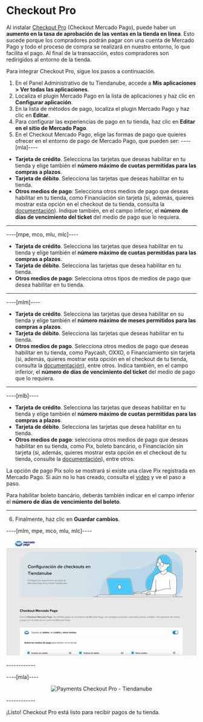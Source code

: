 # Checkout Pro
 
Al instalar [Checkout Pro](/developers/es/docs/checkout-pro/landing) (Checkout Mercado Pago), puede haber un **aumento en la tasa de aprobación de las ventas en la tienda en línea**. Esto sucede porque los compradores podrán pagar con una cuenta de Mercado Pago y todo el proceso de compra se realizará en nuestro entorno, lo que facilita el pago. Al final de la transacción, estos compradores son redirigidos al entorno de la tienda.
 
Para integrar Checkout Pro, sigue los pasos a continuación.
 
1. En el Panel Administrativo de tu Tiendanube, accede a **Mis aplicaciones > Ver todas las aplicaciones**. 
2. Localiza el plugin Mercado Pago en la lista de aplicaciones y haz clic en **Configurar aplicación**.
3. En la lista de métodos de pago, localiza el plugin Mercado Pago y haz clic en **Editar**.
4. Para configurar las experiencias de pago en tu tienda, haz clic en **Editar en el sitio de Mercado Pago**.
5. En el Checkout Mercado Pago, elige las formas de pago que quieres ofrecer en el entorno de pago de Mercado Pago, que pueden ser:
----[mla]---- 
 * **Tarjeta de crédito**. Selecciona las tarjetas que deseas habilitar en tu tienda y elige también el **número máximo de cuotas permitidas para las compras a plazos**. 
 * **Tarjeta de débito**. Selecciona las tarjetas que deseas habilitar en tu tienda. 
 * **Otros medios de pago**: Selecciona otros medios de pago que deseas habilitar en tu tienda, como Financiación sin tarjeta (si, además, quieres mostrar esta opción en el checkout de tu tienda, consulta la [documentación](/developers/es/docs/nuvemshop/payments-configuration/mercado-credito)). Indique también, en el campo inferior, el **número de días de vencimiento del ticket** del medio de pago que lo requiera.

------------ 
----[mpe, mco, mlu, mlc]---- 
 * **Tarjeta de crédito**. Selecciona las tarjetas que desea habilitar en tu tienda y elige también el **número máximo de cuotas permitidas para las compras a plazos**. 
 * **Tarjeta de débito**. Selecciona las tarjetas que desea habilitar en tu tienda. 
 * **Otros medios de pago**: Selecciona otros tipos de medios de pago que desea habilitar en tu tienda.

------------ 
----[mlm]---- 
 * **Tarjeta de crédito**. Selecciona las tarjetas que desea habilitar en su tienda y elige también el **número máximo de meses permitidos para las compras a plazos**. 
 * **Tarjeta de débito**. Selecciona las tarjetas que deseas habilitar en tu tienda. 
 * **Otros medios de pago**. Selecciona otros medios de pago que deseas habilitar en tu tienda, como  Paycash, OXXO, o Financiamiento sin tarjeta (si, además, quieres mostrar esta opción en el checkout de tu tienda, consulta la [documentación](/developers/es/docs/nuvemshop/payments-configuration/mercado-credito)), entre otros. Indica también, en el campo inferior, el **número de días de vencimiento del ticket** del medio de pago que lo requiera.

------------
----[mlb]---- 
 * **Tarjeta de crédito**. Selecciona las tarjetas que deseas habilitar en tu tienda y elige también el **número máximo de cuotas permitidas para las compras a plazos**. 
 * **Tarjeta de débito**. Selecciona las tarjetas que desea habilitar en tu tienda. 
 * **Otros medios de pago**: selecciona otros medios de pago que deseas habilitar en su tienda, como Pix, boleto bancário, o Financiación sin tarjeta (si, además, quieres mostrar esta opción en el checkout de tu tienda, consulte la [documentación](/developers/es/docs/nuvemshop/payments-configuration/mercado-credito)), entre otros. 
 
La opción de pago Pix solo se mostrará si existe una clave Pix registrada en Mercado Pago. Si aún no lo has creado, consulta el [video](https://www.youtube.com/watch?v=60tApKYVnkA) y ve el paso a paso.
 
Para habilitar boleto bancário, deberás también indicar en el campo inferior el **número de días de vencimiento del boleto**.
 
------------ 
6. Finalmente, haz clic en **Guardar cambios**.

----[mlm, mpe, mco, mlu, mlc]---- 
<center>

![Payments Checkout Pro - Tiendanube](/images/nuvemshop/cho-pro-mlm-es.gif)

</center>
------------

----[mla]---- 
<center>

![Payments Checkout Pro - Tiendanube](/images/nuvemshop/cho-pro-mla-es.png)

</center>
------------

¡Listo! Checkout Pro está listo para recibir pagos de tu tienda.
